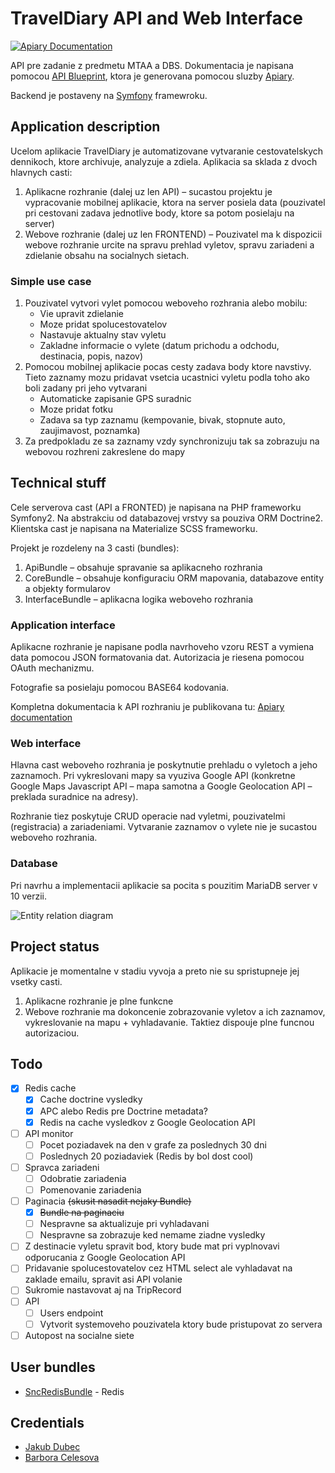 TravelDiary API and Web Interface
=========

[![Apiary Documentation](https://img.shields.io/badge/Apiary-Documented-blue.svg)](http://docs.traveldiaryapi.apiary.io/)

API pre zadanie z predmetu MTAA a DBS. Dokumentacia je napisana pomocou [API Blueprint](https://apiblueprint.org/), ktora je generovana pomocou sluzby [Apiary](https://apiary.io/).

Backend je postaveny na [Symfony](https://symfony.com) framewroku.

## Application description

Ucelom aplikacie TravelDiary je automatizovane vytvaranie cestovatelskych dennikoch, ktore archivuje, analyzuje a zdiela. Aplikacia sa sklada z dvoch hlavnych casti:

1.	Aplikacne rozhranie (dalej uz len API) – sucastou projektu je vypracovanie mobilnej aplikacie, ktora na server posiela data (pouzivatel pri cestovani zadava jednotlive body, ktore sa potom posielaju na server)
2.	Webove rozhranie (dalej uz len FRONTEND) – Pouzivatel ma k dispozicii webove rozhranie urcite na spravu prehlad vyletov, spravu zariadeni a zdielanie obsahu na socialnych sietach.

### Simple use case

1. Pouzivatel vytvori vylet pomocou weboveho rozhrania alebo mobilu:
   * Vie upravit zdielanie
   * Moze pridat spolucestovatelov
   * Nastavuje aktualny stav vyletu
   * Zakladne informacie o vylete (datum prichodu a odchodu, destinacia, popis, nazov)
2. Pomocou mobilnej aplikacie pocas cesty zadava body ktore navstivy. Tieto zaznamy mozu pridavat vsetcia ucastnici vyletu podla toho ako boli zadany pri jeho vytvarani
   * Automaticke zapisanie GPS suradnic
   * Moze pridat fotku
   * Zadava sa typ zaznamu (kempovanie, bivak, stopnute auto, zaujimavost, poznamka)
3. Za predpokladu ze sa zaznamy vzdy synchronizuju tak sa zobrazuju na webovou rozhreni zakreslene do mapy

## Technical stuff

Cele serverova cast  (API a FRONTED) je napisana na PHP frameworku Symfony2. Na abstrakciu od databazovej vrstvy sa pouziva ORM Doctrine2. Klientska cast je napisana na Materialize SCSS frameworku.

Projekt je rozdeleny na 3 casti (bundles):

1.	ApiBundle – obsahuje spravanie sa aplikacneho rozhrania
2.	CoreBundle – obsahuje konfiguraciu ORM mapovania, databazove entity a objekty formularov
3.	InterfaceBundle – aplikacna logika weboveho rozhrania

### Application interface

Aplikacne rozhranie je napisane podla navrhoveho vzoru REST a vymiena data pomocou JSON formatovania dat. Autorizacia je riesena pomocou OAuth mechanizmu.

Fotografie sa posielaju pomocou BASE64 kodovania.

Kompletna dokumentacia k API rozhraniu je publikovana tu: [Apiary documentation](http://docs.traveldiaryapi.apiary.io/)

### Web interface

Hlavna cast weboveho rozhrania je poskytnutie prehladu o vyletoch a jeho zaznamoch. Pri vykreslovani mapy sa vyuziva Google API (konkretne Google Maps Javascript API – mapa samotna a Google Geolocation API – preklada suradnice na adresy).

Rozhranie tiez poskytuje CRUD operacie nad vyletmi, pouzivatelmi (registracia) a zariadeniami. Vytvaranie zaznamov o vylete nie je sucastou weboveho rozhrania.

### Database

Pri navrhu a implementacii aplikacie sa pocita s pouzitim MariaDB server v 10 verzii.

![Entity relation diagram](https://github.com/MTAA-FIIT/TravelDiary-Api/raw/master/_docs/EER_v4.png)

## Project status

Aplikacie je momentalne v stadiu vyvoja a preto nie su spristupneje jej vsetky casti.
1.	Aplikacne rozhranie je plne funkcne
2.	Webove rozhranie ma dokoncenie zobrazovanie vyletov a ich zaznamov, vykreslovanie na mapu + vyhladavanie. Taktiez dispouje plne funcnou autorizaciou.

## Todo

 - [X] Redis cache
    - [X] Cache doctrine vysledky
    - [X] APC alebo Redis pre Doctrine metadata?
    - [X] Redis na cache vysledkov z Google Geolocation API
 - [ ] API monitor
    - [ ] Pocet poziadavek na den v grafe za poslednych 30 dni
    - [ ] Poslednych 20 poziadaviek (Redis by bol dost cool)
 - [ ] Spravca zariadeni
 	- [ ] Odobratie zariadenia
 	- [ ] Pomenovanie zariadenia
 - [ ] Paginacia ~~(skusit nasadit nejaky Bundle)~~
 	- [X] ~~Bundle na paginaciu~~
 	- [ ] Nespravne sa aktualizuje pri vyhladavani
 	- [ ] Nespravne sa zobrazuje ked nemame ziadne vysledky
 - [ ] Z destinacie vyletu spravit bod, ktory bude mat pri vyplnovavi odporucania z Google Geolocation API
 - [ ] Pridavanie spolucestovatelov cez HTML select ale vyhladavat na zaklade emailu, spravit asi API volanie
 - [ ] Sukromie nastavovat aj na TripRecord
 - [ ] API
 	- [ ] Users endpoint
 	- [ ] Vytvorit systemoveho pouzivatela ktory bude pristupovat zo servera
 - [ ] Autopost na socialne siete

## User bundles

 - [SncRedisBundle](https://github.com/snc/SncRedisBundle) - Redis

## Credentials

 - [Jakub Dubec](mailto:xdubec@stuba.sk)
 - [Barbora Celesova](mailto:xcelesova@stuba.sk)